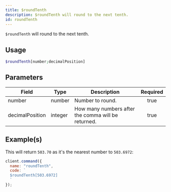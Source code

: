 ```yaml
---
title: $roundTenth
description: $roundTenth will round to the next tenth.
id: roundTenth
---
```


`$roundTenth` will round to the next tenth.

## Usage

```php
$roundTenth[number;decimalPosition]
```

## Parameters

| Field           | Type    | Description                                        | Required |
| --------------- | ------- | -------------------------------------------------- | :------: |
| number          | number  | Number to round.                                   |   true   |
| decimalPosition | integer | How many numbers after the comma will be returned. |   true   |

## Example(s)

This will return `503.70` as it's the nearest number to `503.6972`:

```javascript
client.command({
  name: "roundTenth",
  code: `
  $roundTenth[503.6972]
  `
});
```
